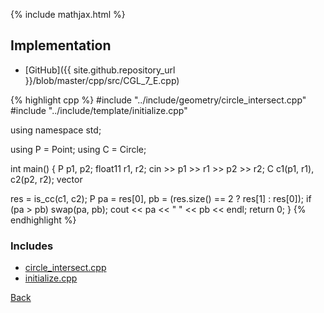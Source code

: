 {% include mathjax.html %}



## Implementation

- [GitHub]({{ site.github.repository_url }}/blob/master/cpp/src/CGL_7_E.cpp)

{% highlight cpp %}
#include "../include/geometry/circle_intersect.cpp"
#include "../include/template/initialize.cpp"

using namespace std;

using P = Point<float11>;
using C = Circle<float11>;

int main() {
  P p1, p2;
  float11 r1, r2;
  cin >> p1 >> r1 >> p2 >> r2;
  C c1(p1, r1), c2(p2, r2);
  vector<P> res = is_cc(c1, c2);
  P pa = res[0], pb = (res.size() == 2 ? res[1] : res[0]);
  if (pa > pb) swap(pa, pb);
  cout << pa << " " << pb << endl;
  return 0;
}
{% endhighlight %}

### Includes

- [circle_intersect.cpp](../include/geometry/circle_intersect)
- [initialize.cpp](../include/template/initialize)

[Back](..)
